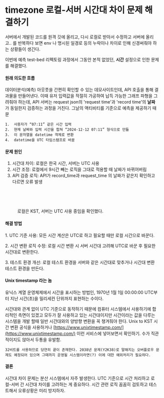 # timezone 로컬-서버 시간대 차이 문제 해결하기

서버에서 개발된 코드를 원격 깃에 올리고, 다시 로컬로 받아서 수정하고 서버에 올리고.. 를 반복하다 보면 env 나 명시된 일경로 등의 누락이나 차이로 인해 신경써줘야 하는 상황들이 생긴다.&#x20;

이번에 예측 test-bed 리펙토링 과정에서 그동안 본적 없었던, **시간** 설정으로 인한 문제를 해결했다.

#### 원래 의도한 흐름

데이터분석(예측) 아웃풋을 간편히 확인할 수 있는 데모사이트인데, API 호출을 통해 결과물을 만들어낸다. 이때 유저 입력값을 적절히 가공하여 납득 가능한 그래프 파형을 그려줘야 하는데, API 서버는 request json의 'request time'과 'record time'의 **날짜** 가 동일한지 검증하는 과정을 거친다. 그날의 액티비티를 기준으로 예측을 제공하기 때문

```
1.	사용자가 “07:11” 같은 시간 입력
2.	현재 날짜와 입력 시간을 합쳐 “2024-12-12 07:11” 형식으로 만듦
3.	이 문자열을 datetime 객체로 변환
4.	datetime을 UTC 타임스탬프로 바꿈
```

#### 문제 원인

1. 시간대 차이: 로컬은 한국 시간, 서버는 UTC 사용
2. 시간 조정: 로컬에서 9시간 빼는 로직을 그대로 적용할 때 날짜가 바뀌어버림
3. API 검증 로직: API가 record\_time과 request\_time 의 날짜가 같은지 확인하고 다르면 오류 발생

<figure><img src=".gitbook/assets/스크린샷 2024-12-24 10.14.30 (1).png" alt=""><figcaption></figcaption></figure>

<figure><img src=".gitbook/assets/스크린샷 2024-12-24 10.13.57 (1).png" alt=""><figcaption><p>로컬은 KST, 서버는 UTC 사용 중임을 확인했다.</p></figcaption></figure>

#### 해결 방법

1\. UTC 기준 사용: 모든 시간 계산은 UTC로 하고 필요할 때만 로컬 시간으로 바꾼다.

2\. 시간 변환 로직 수정: 로컬 시간 변환 시 서버 시간대 고려해 UTC로 바꾼 후 필요한 시간대로 변환한다.

3\. 테스트 환경 개선: 로컬 테스트 환경을 서버와 같은 시간대로 맞추거나 시간대 변환 테스트 환경을 만든다.

#### Unix timestamp 라는 놈

유닉스 계열 운영체제에서 시간을 표시하는 방법인, 1970년 1월 1일 00:00:00 UTC부터 지난 시간(초)을 밀리세컨 단위까지 표현하는 수이다.

시간대와 관계 없이 UTC 기준으로 동작하기 때문에 컴퓨터 시스템에서 사용하기에 합리적인 측면이 있겠고 모두가 잘 사용하고 있는 시간대이지만 시간이라는 값을 다루는 시스템을 개발 할때 일반 시간대와의 양방향 변환을 꼭 챙겨줘야 한다. Unix to KST 시간 변환 공식을 사용하거나 [https://www.unixtimestamp.com/](https://www.unixtimestamp.com/) 이런 서비스에 넣어보면서 확인하기. 수가 직관적이지도 않아서 두통을 유발함.

`32비트를 사용하므로 당연히 끝이 존재한다. 2038년 문제(Y2K38)로 말해지는 오버플로우 문제도 예정되어 있으며 그때까지 운영될 시스템이라면(?) 이에 대한 예외처리가 필요하다.`

#### 결론

시간대 차이 문제는 분산 시스템에서 자주 발생한다. UTC 기준으로 시간 처리하고 로컬-서버 간 시간대 차이를 고려하는 게 중요하다. 시간 관련 로직 꼼꼼히 검토하고 테스트해서 오류상황은 미리 방지하자.

